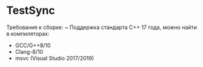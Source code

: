 # TestSync

Требования к сборке:
~ Поддержка стандарта С++ 17 года, можно найти в компиляторах:

- GCC/G++8/10
- Clang-8/10
- msvc (Visual Studio 2017/2019)
